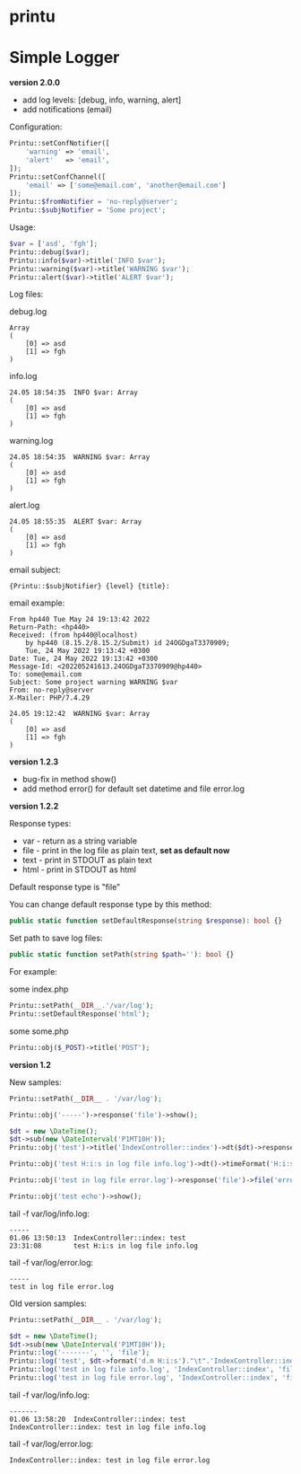 # printu
# Simple Logger

**version 2.0.0**

* add log levels: [debug, info, warning, alert]
* add notifications (email)

Configuration:
```php
Printu::setConfNotifier([
    'warning' => 'email',
    'alert'   => 'email',
]);
Printu::setConfChannel([
    'email' => ['some@email.com', 'another@email.com']
]);
Printu::$fromNotifier = 'no-reply@server';
Printu::$subjNotifier = 'Some project';
```
Usage:
```php
$var = ['asd', 'fgh'];
Printu::debug($var);
Printu::info($var)->title('INFO $var');
Printu::warning($var)->title('WARNING $var');
Printu::alert($var)->title('ALERT $var'); 
```
Log files:

debug.log
```text
Array
(
    [0] => asd
    [1] => fgh
)
```
info.log
```text
24.05 18:54:35	INFO $var: Array
(
    [0] => asd
    [1] => fgh
)
```
warning.log
```text
24.05 18:54:35	WARNING $var: Array
(
    [0] => asd
    [1] => fgh
)
```
alert.log
```text
24.05 18:55:35	ALERT $var: Array
(
    [0] => asd
    [1] => fgh
)
```
email subject:
```text
{Printu::$subjNotifier} {level} {title}:
```
email example:
```text
From hp440 Tue May 24 19:13:42 2022
Return-Path: <hp440>
Received: (from hp440@localhost)
	by hp440 (8.15.2/8.15.2/Submit) id 24OGDgaT3370909;
	Tue, 24 May 2022 19:13:42 +0300
Date: Tue, 24 May 2022 19:13:42 +0300
Message-Id: <202205241613.24OGDgaT3370909@hp440>
To: some@email.com
Subject: Some project warning WARNING $var
From: no-reply@server
X-Mailer: PHP/7.4.29

24.05 19:12:42	WARNING $var: Array
(
    [0] => asd
    [1] => fgh
)

```

**version 1.2.3**

* bug-fix in method show()
* add method error() for default set datetime and file error.log

**version 1.2.2**

Response types:
* var - return as a string variable
* file - print in the log file as plain text, **set as default now**
* text - print in STDOUT as plain text
* html - print in STDOUT as html

Default response type is "file"

You can change default response type by this method:

```php
public static function setDefaultResponse(string $response): bool {}
```

Set path to save log files:

```php
public static function setPath(string $path=''): bool {}
```

For example:

some index.php 
```php
Printu::setPath(__DIR__.'/var/log');
Printu::setDefaultResponse('html');
```

some some.php
```php
Printu::obj($_POST)->title('POST');
```

**version 1.2**

New samples:
```php
Printu::setPath(__DIR__ . '/var/log');

Printu::obj('-----')->response('file')->show();

$dt = new \DateTime();
$dt->sub(new \DateInterval('P1MT10H'));
Printu::obj('test')->title('IndexController::index')->dt($dt)->response('file')->show();

Printu::obj('test H:i:s in log file info.log')->dt()->timeFormat('H:i:s')->response('file')->show();

Printu::obj('test in log file error.log')->response('file')->file('error')->show();

Printu::obj('test echo')->show();
```

tail -f var/log/info.log:
```log
-----
01.06 13:50:13  IndexController::index: test
23:31:08        test H:i:s in log file info.log
```
tail -f var/log/error.log:
```log
-----
test in log file error.log
```

Old version samples:
```php
Printu::setPath(__DIR__ . '/var/log');

$dt = new \DateTime();
$dt->sub(new \DateInterval('P1MT10H'));
Printu::log('-------', '', 'file');
Printu::log('test', $dt->format('d.m H:i:s')."\t".'IndexController::index', 'file');
Printu::log('test in log file info.log', 'IndexController::index', 'file');
Printu::log('test in log file error.log', 'IndexController::index', 'file', 'error.log');
```
tail -f var/log/info.log:
```log
-------
01.06 13:58:20  IndexController::index: test
IndexController::index: test in log file info.log
```
tail -f var/log/error.log:
```log
IndexController::index: test in log file error.log
```

